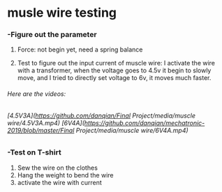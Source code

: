 # musle wire testing



### -Figure out the parameter
 1. Force: not begin yet, need a spring balance

 2. Test to figure out the input current of muscle wire: 
    I activate the wire with a transformer, when the voltage goes to 4.5v it begin to slowly move, and I tried to directly set voltage to   6v, it moves much faster.
######    Here are the videos:
######    [4.5V3A](https://github.com/danqian/Final Project/media/muscle wire/4.5V3A.mp4)          [6V4A](https://github.com/danqian/mechatronic-2019/blob/master/Final Project/media/muscle wire/6V4A.mp4)



### -Test on T-shirt
1. Sew the wire on the clothes
2. Hang the weight to bend the wire
3. activate the wire with current
